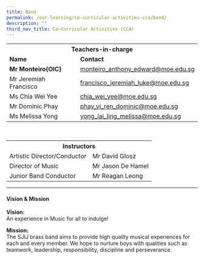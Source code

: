 ```yaml
---
title: Band
permalink: /our-learning/co-curricular-activities-cca/band/
description: ""
third_nav_title: Co–Curricular Activities (CCA)
---
```

<table>
<tbody>
<tr>
<th colspan="2" style="text-align: center;">Teachers-in-charge</th>
</tr>
<tr>
<td><strong>Name</strong></td>
<td><strong>Contact</strong></td>
</tr>
<tr>
<td><strong>Mr Monteiro(OIC)</strong></td>
<td><a target="" href="mailto:monteiro_anthony_edward@moe.edu.sg">monteiro_anthony_edward@moe.edu.sg</a></td>
</tr>
<tr>
<td>Mr Jeremiah Francisco</td>
<td><a target="" href="mailto:francisco_jeremiah_luke@moe.edu.sg">francisco_jeremiah_luke@moe.edu.sg</a></td>
</tr>
<tr>
<td>Ms Chia Wei Yee</td>
<td><a target="" href="mailto:chia_wei_yee@moe.edu.sg">chia_wei_yee@moe.edu.sg</a></td>
</tr>
<tr>
<td>Mr Dominic Phay</td>
<td><a target="" href="mailto:phay_yi_ren_dominic@moe.edu.sg">phay_yi_ren_dominic@moe.edu.sg</a></td>
</tr>
<tr>
<td>Ms Melissa Yong</td>
<td><a target="" href="mailto:yong_lai_ling_melissa@moe.edu.sg">yong_lai_ling_melissa@moe.edu.sg</a></td>
</tr>
</tbody>
</table>
<br>
<table>
<tbody>
<tr>
<th colspan="2" style="text-align: center;">Instructors</th>
</tr>
<tr>
<td>Artistic Director/Conductor</td>
<td>Mr David Glosz</td>
</tr>
<tr>
<td>Director of Music</td>
<td>Mr Jason De Hamel</td>
</tr>
<tr>
<td>Junior Band Conductor</td>
<td>Mr Reagan Leong</td>
</tr>
</tbody>
</table>
<hr>
<h4><strong>Vision &amp; Mission</strong></h4>
<p><strong>Vision:<br></strong>An experience in Music for all to indulge!</p>
<p><strong>Mission:</strong><br>The SJIJ brass band aims to provide high quality musical experiences for each and every member. We hope to nurture boys with qualities such as teamwork, leadership, responsibility, discipline and perseverance.</p>
